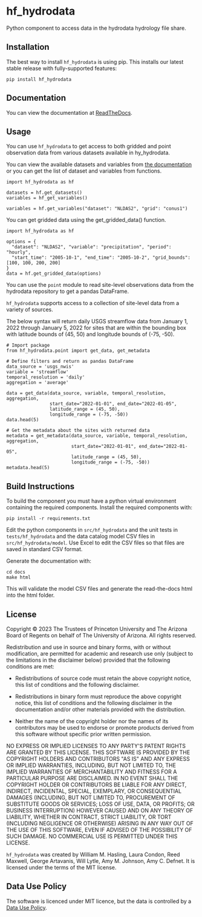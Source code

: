 # hf_hydrodata

Python component to access data in the hydrodata hydrology file share.

## Installation

The best way to install `hf_hydrodata` is using pip. This installs our 
latest stable release with fully-supported features:

    pip install hf_hydrodata

## Documentation

You can view the documentation at [ReadTheDocs](https://hf-hydrodata.readthedocs.io).

## Usage


You can use `hf_hydrodata` to get access to both gridded and point observation data from various
datasets available in hy_hydrodata.

You can view the available datasets and variables from [the documentation](https://hf-hydrodata.readthedocs.io)
or you can get the list of dataset and variables from functions.


    import hf_hydrodata as hf

    datasets = hf.get_datasets()
    variables = hf_get_variables()

    variables = hf.get_variables("dataset": "NLDAS2", "grid": "conus1")

You can get gridded data using the get_gridded_data() function.

    import hf_hydrodata as hf

    options = {
      "dataset": "NLDAS2", "variable": "precipitation", "period": "hourly",
      "start_time": "2005-10-1", "end_time": "2005-10-2", "grid_bounds": [100, 100, 200, 200]
    }
    data = hf.get_gridded_data(options)

You can use the ``point`` module to read site-level observations data from the hydrodata repository to get a 
pandas DataFrame.

``hf_hydrodata`` supports access to a collection of site-level data from a variety of sources. 

The below syntax will return daily USGS streamflow data from January 1, 2022 through January 5, 2022 
for sites that are within the bounding box with latitude bounds of (45, 50) and longitude bounds
of (-75, -50).

    # Import package
    from hf_hydrodata.point import get_data, get_metadata

    # Define filters and return as pandas DataFrame
    data_source = 'usgs_nwis'
    variable = 'streamflow'
    temporal_resolution = 'daily'
    aggregation = 'average'

    data = get_data(data_source, variable, temporal_resolution, aggregation,
                    start_date="2022-01-01", end_date="2022-01-05", 
                    latitude_range = (45, 50),
                    longitude_range = (-75, -50))
    data.head(5)

    # Get the metadata about the sites with returned data
    metadata = get_metadata(data_source, variable, temporal_resolution, aggregation,
                            start_date="2022-01-01", end_date="2022-01-05", 
                            latitude_range = (45, 50),
                            longitude_range = (-75, -50))
    metadata.head(5)


## Build Instructions

To build the component you must have a python virtual environment containing
the required components. Install the required components with:

    pip install -r requirements.txt

Edit the python components in `src/hf_hydrodata` and the unit tests in `tests/hf_hydrodata` and the data catalog model CSV files in `src/hf_hydrodata/model`.
Use Excel to edit the CSV files so that files are saved in standard CSV format.

Generate the documentation with:

    cd docs
    make html

This will validate the model CSV files and 
generate the read-the-docs html into the html folder.

## License
Copyright © 2023 The Trustees of Princeton University and The Arizona Board of Regents on behalf of The University of Arizona. All rights reserved.

Redistribution and use in source and binary forms, with or without modification, are permitted for academic and research use only (subject to the limitations in the disclaimer below) provided that the following conditions are met:
 
 * Redistributions of source code must retain the above copyright notice,
     this list of conditions and the following disclaimer.
 
 * Redistributions in binary form must reproduce the above copyright notice, this list of conditions and the following disclaimer in the documentation and/or other materials provided with the distribution.
 
 * Neither the name of the copyright holder nor the names of its contributors may be used to endorse or promote products derived from this software without specific prior written permission.
 
NO EXPRESS OR IMPLIED LICENSES TO ANY PARTY'S PATENT RIGHTS ARE GRANTED BY
THIS LICENSE. THIS SOFTWARE IS PROVIDED BY THE COPYRIGHT HOLDERS AND
CONTRIBUTORS "AS IS" AND ANY EXPRESS OR IMPLIED WARRANTIES, INCLUDING, BUT NOT
LIMITED TO, THE IMPLIED WARRANTIES OF MERCHANTABILITY AND FITNESS FOR A
PARTICULAR PURPOSE ARE DISCLAIMED. IN NO EVENT SHALL THE COPYRIGHT HOLDER OR
CONTRIBUTORS BE LIABLE FOR ANY DIRECT, INDIRECT, INCIDENTAL, SPECIAL,
EXEMPLARY, OR CONSEQUENTIAL DAMAGES (INCLUDING, BUT NOT LIMITED TO,
PROCUREMENT OF SUBSTITUTE GOODS OR SERVICES; LOSS OF USE, DATA, OR PROFITS; OR
BUSINESS INTERRUPTION) HOWEVER CAUSED AND ON ANY THEORY OF LIABILITY, WHETHER
IN CONTRACT, STRICT LIABILITY, OR TORT (INCLUDING NEGLIGENCE OR OTHERWISE)
ARISING IN ANY WAY OUT OF THE USE OF THIS SOFTWARE, EVEN IF ADVISED OF THE
POSSIBILITY OF SUCH DAMAGE. NO COMMERCIAL USE IS PERMITTED UNDER THIS LICENSE.

`hf_hydrodata` was created by William M. Hasling, Laura Condon, Reed Maxwell, George Artavanis, Will Lytle, Amy M. Johnson, Amy C. Defnet. It is licensed under the terms of the MIT license.


## Data Use Policy
The software is licenced under MIT licence, but the data is controlled by a [Data Use Policy](https://hf-hydrodata.readthedocs.io/en/latest/data_policy.html).